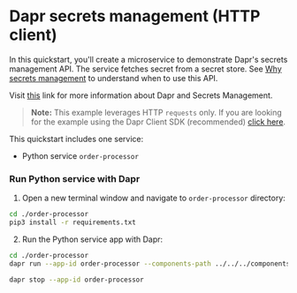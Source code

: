 # Dapr secrets management (HTTP client)

In this quickstart, you'll create a microservice to demonstrate Dapr's secrets management API. The service fetches secret from a secret store. See [Why secrets management](#why-secrets-management) to understand when to use this API.

Visit [this](https://docs.dapr.io/developing-applications/building-blocks/secrets/) link for more information about Dapr and Secrets Management.

> **Note:** This example leverages HTTP `requests` only.  If you are looking for the example using the Dapr Client SDK (recommended) [click here](../sdk/).

This quickstart includes one service:
 
- Python service `order-processor`

### Run Python service with Dapr

1. Open a new terminal window and navigate to `order-processor` directory: 

<!-- STEP
name: Install python dependencies
-->

```bash
cd ./order-processor
pip3 install -r requirements.txt 
```

<!-- END_STEP -->
2. Run the Python service app with Dapr: 

<!-- STEP
name: Run order-processor service
expected_stdout_lines:
  - "== APP == INFO:root:Fetched Secret: {'secret': 'Order processor pass key'}"
  - "Exited App successfully"
expected_stderr_lines:
output_match_mode: substring
-->
    
```bash
cd ./order-processor
dapr run --app-id order-processor --components-path ../../../components/ -- python3 app.py
```

<!-- END_STEP -->

```bash
dapr stop --app-id order-processor
```
